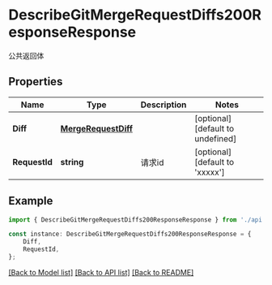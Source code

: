 # DescribeGitMergeRequestDiffs200ResponseResponse

公共返回体

## Properties

Name | Type | Description | Notes
------------ | ------------- | ------------- | -------------
**Diff** | [**MergeRequestDiff**](MergeRequestDiff.md) |  | [optional] [default to undefined]
**RequestId** | **string** | 请求id | [optional] [default to 'xxxxx']

## Example

```typescript
import { DescribeGitMergeRequestDiffs200ResponseResponse } from './api';

const instance: DescribeGitMergeRequestDiffs200ResponseResponse = {
    Diff,
    RequestId,
};
```

[[Back to Model list]](../README.md#documentation-for-models) [[Back to API list]](../README.md#documentation-for-api-endpoints) [[Back to README]](../README.md)
